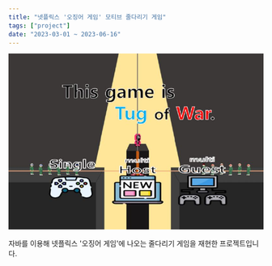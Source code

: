```yaml
---
title: "넷플릭스 '오징어 게임' 모티브 줄다리기 게임"
tags: ["project"]
date: "2023-03-01 ~ 2023-06-16"
---
```


![Litmus Project Image](content/ko/project/project1_JAVA/featured.jpg)

자바를 이용해 넷플릭스 '오징어 게임'에 나오는 줄다리기 게임을 재현한 프로젝트입니다.